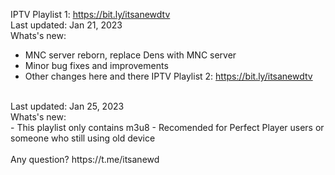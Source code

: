 IPTV Playlist 1: https://bit.ly/itsanewdtv
<br />
Last updated: Jan 21, 2023
<br />
Whats's new:
- MNC server reborn, replace Dens with MNC server
- Minor bug fixes and improvements
- Other changes here and there
IPTV Playlist 2: https://bit.ly/itsanewdtv
<br />
Last updated: Jan 25, 2023
<br />
Whats's new:
<br />
- This playlist only contains m3u8
- Recomended for Perfect Player users or someone who still using old device
<br />
<br />
Any question? https://t.me/itsanewd
